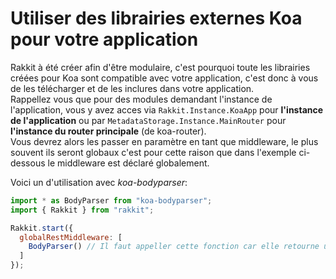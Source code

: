 # Utiliser des librairies externes Koa pour votre application
Rakkit à été créer afin d'être modulaire, c'est pourquoi toute les librairies créées pour Koa sont compatible avec votre application, c'est donc à vous de les télécharger et de les inclures dans votre application.  
Rappellez vous que pour des modules demandant l'instance de l'application, vous y avez acces via `Rakkit.Instance.KoaApp` pour **l'instance de l'application** ou par `MetadataStorage.Instance.MainRouter` pour **l'instance du router principale** (de koa-router).  
Vous devrez alors les passer en paramètre en tant que middleware, le plus souvent ils seront globaux c'est pour cette raison que dans l'exemple ci-dessous le middleware est déclaré globalement.

Voici un d'utilisation avec _koa-bodyparser_:
```javascript
import * as BodyParser from "koa-bodyparser";
import { Rakkit } from "rakkit";

Rakkit.start({
  globalRestMiddleware: [
    BodyParser() // Il faut appeller cette fonction car elle retourne un middleware
  ]
});
```
